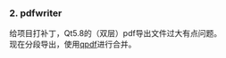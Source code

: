 ### 2. pdfwriter

  给项目打补丁，Qt5.8的（双层）pdf导出文件过大有点问题。  
  现在分段导出，使用[qpdf](https://github.com/qpdf/qpdf/releases)进行合并。